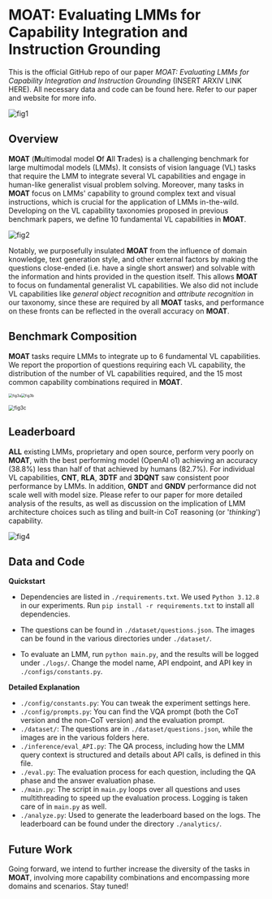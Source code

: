 # MOAT: Evaluating LMMs for Capability Integration and Instruction Grounding

This is the official GitHub repo of our paper *MOAT: Evaluating LMMs for Capability Integration and Instruction Grounding* (INSERT ARXIV LINK HERE). All necessary data and code can be found here. Refer to our paper and website for more info.

![fig1](D:\Lab\MOAT\figures\fig1.png)

## Overview

**MOAT** (**M**ultimodal model **O**f **A**ll **T**rades) is a challenging benchmark for large multimodal models (LMMs). It consists of vision language (VL) tasks that require the LMM to integrate several VL capabilities and engage in human-like generalist visual problem solving. Moreover, many tasks in **MOAT** focus on LMMs' capability to ground complex text and visual instructions, which is crucial for the application of LMMs in-the-wild. Developing on the VL capability taxonomies proposed in previous benchmark papers, we define 10 fundamental VL capabilities in **MOAT**. 

![fig2](D:\Lab\MOAT\figures\fig2.png)

Notably, we purposefully insulated **MOAT** from the influence of domain knowledge, text generation style, and other external factors by making the questions close-ended (i.e. have a single short answer) and solvable with the information and hints provided in the question itself. This allows **MOAT** to focus on fundamental generalist VL capabilities. We also did not include VL capabilities like *general object recognition* and *attribute recognition* in our taxonomy, since these are required by all **MOAT** tasks, and performance on these fronts can be reflected in the overall accuracy on **MOAT**.

## Benchmark Composition

**MOAT** tasks require LMMs to integrate up to 6 fundamental VL capabilities. We report the proportion of questions requiring each VL capability, the distribution of the number of VL capabilities required, and the 15 most common capability combinations required in **MOAT**.

<img src="D:\Lab\MOAT\figures\fig3a.png" alt="fig3a" style="zoom:50%;" /><img src="D:\Lab\MOAT\figures\fig3b.png" alt="fig3b" style="zoom:50%;" />

<img src="D:\Lab\MOAT\figures\fig3c.png" alt="fig3c" style="zoom:70%;" />

## Leaderboard

**ALL** existing LMMs, proprietary and open source, perform very poorly on **MOAT**, with the best performing model (OpenAI o1) achieving an accuracy (38.8%) less than half of that achieved by humans (82.7%). For individual VL capabilities, **CNT**, **RLA**, **3DTF** and **3DQNT** saw consistent poor performance by LMMs. In addition, **GNDT** and **GNDV** performance did not scale well with model size. Please refer to our paper for more detailed analysis of the results, as well as discussion on the implication of LMM architecture choices such as tiling and built-in CoT reasoning (or '*thinking*') capability.

![fig4](D:\Lab\MOAT\figures\fig4.png)

## Data and Code

**Quickstart**

* Dependencies are listed in `./requirements.txt`. We used `Python 3.12.8` in our experiments. Run `pip install -r requirements.txt` to install all dependencies. 

* The questions can be found in `./dataset/questions.json`. The images can be found in the various directories under `./dataset/`.

* To evaluate an LMM, run `python main.py`, and the results will be logged under `./logs/`. Change the model name, API endpoint, and API key in `./configs/constants.py`.

**Detailed Explanation**

* `./config/constants.py`: You can tweak the experiment settings here.
* `./config/prompts.py`: You can find the VQA prompt (both the CoT version and the non-CoT version) and the evaluation prompt.
* `./dataset/`: The questions are in `./dataset/questions.json`, while the images are in the various folders here.
* `./inference/eval_API.py`: The QA process, including how the LMM query context is structured and details about API calls, is defined in this file.
* `./eval.py`: The evaluation process for each question, including the QA phase and the answer evaluation phase.
* `./main.py`: The script in `main.py` loops over all questions and uses multithreading to speed up the evaluation process. Logging is taken care of in `main.py` as well.
* `./analyze.py`: Used to generate the leaderboard based on the logs. The leaderboard can be found under the directory `./analytics/`.

## Future Work

Going forward, we intend to further increase the diversity of the tasks in **MOAT**, involving more capability combinations and encompassing more domains and scenarios. Stay tuned!